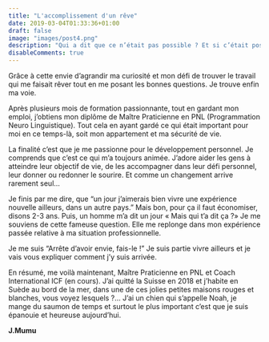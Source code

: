 ```yaml
---
title: "L'accomplissement d'un rêve"
date: 2019-03-04T01:33:36+01:00
draft: false
image: "images/post4.png"
description: "Qui a dit que ce n’était pas possible ? Et si c’était possible ?"
disableComments: true
---
```


Grâce à cette envie d’agrandir ma curiosité et mon défi de trouver le travail qui me faisait rêver tout en me posant les bonnes questions. Je trouve enfin ma voie.

Après plusieurs mois de formation passionnante, tout en gardant mon emploi, j’obtiens mon diplôme de Maître Praticienne en PNL (Programmation Neuro Linguistique). Tout cela en ayant gardé ce qui était important pour moi en ce temps-là, soit mon appartement et ma sécurité de vie.

La finalité c’est que je me passionne pour le développement personnel. Je comprends que c’est ce qui m’a toujours animée. J’adore aider les gens à atteindre leur objectif de vie, de les accompagner dans leur défi personnel, leur donner ou redonner le sourire. Et comme un changement arrive rarement seul...
 
Je finis par me dire, que “un jour j’aimerais bien vivre une expérience nouvelle ailleurs, dans un autre pays.” Mais bon, pour ça il faut économiser, disons 2-3 ans.
Puis, un homme m’a dit un jour « Mais qui t’a dit ça ?»
Je me souviens de cette fameuse question. Elle me replonge dans mon expérience passée relative à ma situation professionnelle. 

Je me suis “Arrête d’avoir envie, fais-le !”
Je suis partie vivre ailleurs et je vais vous expliquer comment j’y suis arrivée.

En résumé, me voilà maintenant, Maître Praticienne en PNL et Coach International ICF (en cours). 
J’ai quitté la Suisse en 2018 et j’habite en Suède au bord de la mer, dans une de ces jolies petites maisons rouges et blanches, vous voyez lesquels ?… J’ai un chien qui s’appelle Noah, je mange du saumon de temps et surtout le plus important c’est que je suis épanouie et heureuse aujourd’hui.

**J.Mumu**